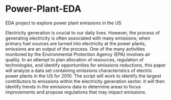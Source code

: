 # Power-Plant-EDA
EDA project to explore power plant emissions in the US

Electricity generation is crucial to our daily lives. However, the process of generating electricity is often associated with many emissions; when primary fuel sources are turned into electricity at the power plants, emissions are an output of the process. One of the many activities monitored by the Environmental Protection Agency (EPA) involves air quality. In an attempt to plan allocation of resources, regulation of technologies, and identify opportunities for emissions reductions, this paper will analyze a data set containing emissions characteristics of electric power plants in the US for 2010.
The script will work to identify the largest contributors to emissions within the electricity generation sector. It will then identify trends in the emissions data to determine areas to focus improvements and propose regulations that may impact emissions.
